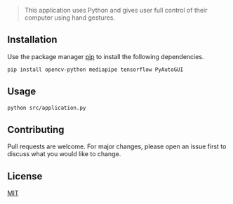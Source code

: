 > This application uses Python and gives user full control of their computer using hand gestures.

## Installation

Use the package manager [pip](https://pip.pypa.io/en/stable/) to install the following dependencies.

```bash
pip install opencv-python mediapipe tensorflow PyAutoGUI
```

## Usage

```bash
python src/application.py
```

## Contributing

Pull requests are welcome. For major changes, please open an issue first
to discuss what you would like to change.

## License

[MIT](https://choosealicense.com/licenses/mit/)